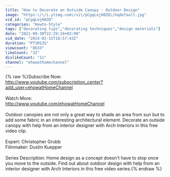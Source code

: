 ```yaml
---
title: "How to Decorate an Outside Canopy : Outdoor Design"
image: "https:\/\/i.ytimg.com\/vi\/pCgqLejH8ZQ\/hqdefault.jpg"
vid_id: "pCgqLejH8ZQ"
categories: "Howto-Style"
tags: ["decorating tips","decorating techniques","design materials"]
date: "2021-09-30T22:29:19+03:00"
vid_date: "2014-02-15T18:57:43Z"
duration: "PT1M13S"
viewcount: "8633"
likeCount: "32"
dislikeCount: "11"
channel: "ehowathomechannel"
---
```

{% raw %}Subscribe Now:<br /><a rel="nofollow" target="blank" href="http://www.youtube.com/subscription_center?add_user=ehowatHomeChannel">http://www.youtube.com/subscription_center?add_user=ehowatHomeChannel</a><br /><br />Watch More:<br /><a rel="nofollow" target="blank" href="http://www.youtube.com/ehowatHomeChannel">http://www.youtube.com/ehowatHomeChannel</a><br /><br />Outdoor canopies are not only a great way to shade an area from sun but to add some fabric in an interesting architectural element. Decorate an outside canopy with help from an interior designer with Arch Interiors in this free video clip.<br /><br />Expert: Christopher Grubb<br />Filmmaker: Dustin Kuepper<br /><br />Series Description: Home design as a concept doesn't have to stop once you move to the outside. Find out about outdoor design with help from an interior designer with Arch Interiors in this free video series.{% endraw %}
